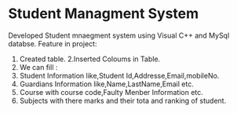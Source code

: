 # Student Managment System
Developed Student mnaegment system using Visual C++ and MySql databse.
Feature in project:
1. Created table.
2.Inserted Coloums in Table.
3. We can fill :
  1. Student Information like,Student Id,Addresse,Email,mobileNo.
  2. Guardians Information like,Name,LastName,Email etc.
  3. Course with course code,Faulty Menber Information etc.
  4. Subjects with there marks and their tota and ranking of student.
